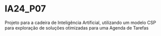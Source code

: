 # IA24_P07
Projeto para a cadeira de Inteligência Artificial, utilizando um modelo CSP para exploração de soluções otimizadas para uma Agenda de Tarefas
